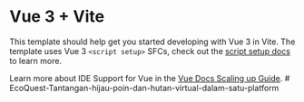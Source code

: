 # Vue 3 + Vite

This template should help get you started developing with Vue 3 in Vite. The template uses Vue 3 `<script setup>` SFCs, check out the [script setup docs](https://v3.vuejs.org/api/sfc-script-setup.html#sfc-script-setup) to learn more.

Learn more about IDE Support for Vue in the [Vue Docs Scaling up Guide](https://vuejs.org/guide/scaling-up/tooling.html#ide-support).
#   E c o Q u e s t - T a n t a n g a n - h i j a u - p o i n - d a n - h u t a n - v i r t u a l - d a l a m - s a t u - p l a t f o r m  
 